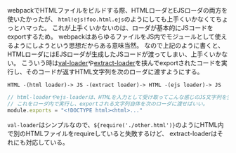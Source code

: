 webpackでHTMLファイルをビルドする際、HTMLローダとEJSローダの両方を使いたかったが、
`html!ejs!foo.html.ejs`のようにしても上手くいかなくてちょっとハマった。
これが上手くいかないのは、ローダが基本的にJSコードをexportするため。
webpackはあらゆるファイルをJS内でモジュールとして使えるようにしようという思想だからある意味当然。
なので上記のように書くと、HTMLローダにはEJSローダが生成したJSコードが渡ってしまい、上手くいかない。
こういう時は[val-loader]や[extract-loader]を挟んでexportされたコードを実行し、そのコードが返すHTML文字列を次のローダに渡すようにする。

[val-loader]: https://github.com/webpack/val-loader
[extract-loader]: https://github.com/peerigon/extract-loader

```
HTML -(html loader)-> JS -(extract loader)-> HTML -(ejs loader)-> JS
```

```js
// html-loaderやejs-loaderは、HTMLを入力として受け取ってこんな感じのJS文字列を生成する。
// これをローダ内で実行し、exportされる文字列自体を次のローダに渡せばいい。
module.exports = "<!DOCTYPE html><html>..."
```

`val-loader`はシンプルなので、`${require('./other.html')}`のようにHTML内で別のHTMLファイルをrequireしていると失敗するけど、
extract-loaderはそれにも対応している。

